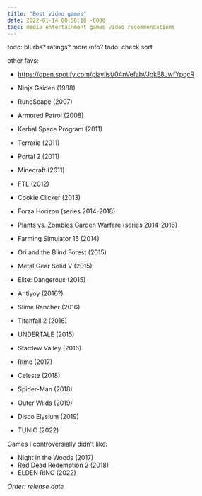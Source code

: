 ```yaml
---
title: "Best video games"
date: 2022-01-14 00:56:18 -0000
tags: media entertainment games video recommendations
---
```


todo: blurbs? ratings? more info?
todo: check sort

other favs: 
- https://open.spotify.com/playlist/04nVefabVJgkE8JwfYpqcR

- Ninja Gaiden (1988)
- RuneScape (2007)
- Armored Patrol (2008)
- Kerbal Space Program (2011)
- Terraria (2011)
- Portal 2 (2011)
- Minecraft (2011)
- FTL (2012)
- Cookie Clicker (2013)
- Forza Horizon (series 2014-2018)
- Plants vs. Zombies Garden Warfare (series 2014-2016)
- Farming Simulator 15 (2014)
- Ori and the Blind Forest (2015)
- Metal Gear Solid V (2015)
- Elite: Dangerous (2015)
- Antiyoy (2016?)
- Slime Rancher (2016)
- Titanfall 2 (2016)
- UNDERTALE (2015)
- Stardew Valley (2016)
- Rime (2017)
- Celeste (2018)
- Spider-Man (2018)
- Outer Wilds (2019)
- Disco Elysium (2019)
- TUNIC (2022)

Games I controversially didn't like:
- Night in the Woods (2017)
- Red Dead Redemption 2 (2018)
- ELDEN RING (2022)

*Order: release date*
